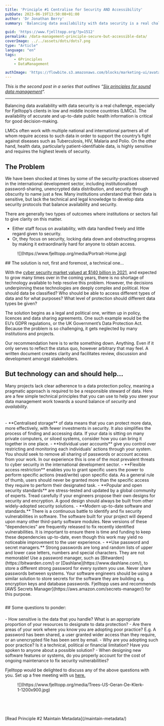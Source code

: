 ```yaml
---
title: 'Principle #1 Centralise for Security AND Accessibility'
pubDate: 2023-06-19T13:50:08+01:00
author: 'Dr Jonathan Berry'
summary: 'Balancing data availability with data security is a real challenge.  We provide recommendations on overcoming this.'

guid: 'https://www.fjelltopp.org/?p=1512'
permalink: /data-management-principle-secure-but-accessible-data/
coverImage: ../../assets/dots/dots7.png
type: "Article"
language: "en"
tags:
    - 6Principles
    - DataManagement

authImage: 'https://flowbite.s3.amazonaws.com/blocks/marketing-ui/avatars/bonnie-green.png'
---
```


*This is the second post in a series that outlines “[Six principles for sound data management](/six-principles-of-sound-data-management/)“.*

---

Balancing data availability with data security is a real challenge, especially for Fjelltopp’s clients in low and middle income countries (LMICs). The availability of accurate and up-to-date public health information is critical for good decision-making.

LMICs often work with multiple national and international partners all of whom require access to such data in order to support the country’s fight against diseases such as Tuberculosis, HIV, Malaria and Polio. On the other hand, health data, particularly patient-identifiable data, is highly sensitive and requires the highest levels of security.

## The Problem

<div class="wp-block-media-text alignwide has-media-on-the-right is-stacked-on-mobile is-image-fill" style="padding-top:0;padding-right:0;padding-bottom:0;padding-left:0;grid-template-columns:auto 37%"><div class="wp-block-media-text__content">We have been shocked at times by some of the security-practices observed in the international development sector, including institutionalised password-sharing, unencrypted data distribution, and security through obscurity to name just a few. Many institutions understand that their data is sensitive, but lack the technical and legal knowledge to develop data security protocols that balance availability and security.

There are generally two types of outcomes where institutions or sectors fail to give clarity on this matter.

- Either staff focus on availability, with data handled freely and little regard given to security.
- Or, they focus on security, locking data down and obstructing progress by making it extraordinarily hard for anyone to obtain access.

</div><figure class="wp-block-media-text__media" style="background-image:url(https://www.fjelltopp.org/media/Portrait-Home.jpg);background-position:50% 50%">![](https://www.fjelltopp.org/media/Portrait-Home.jpg)</figure></div>## The solution is not, first and foremost, a technical one…

With the [cyber security market valued at $140 billion in 2021](https://www.fortunebusinessinsights.com/industry-reports/cyber-security-market-101165), and expected to grow many times over in the coming years, there is no shortage of technology available to help resolve this problem. However, the decisions underpinning these technologies are deeply complex and political. How should data be classified? Who should be able to access different types of data and for what purposes? What level of protection should different data types be given?

The solution begins as a legal and political one, written up in policy, licences and data sharing agreements. One such example would be the EU’s GDPR regulations, or the UK Government’s Data Protection Act. Because the problem is so challenging, it gets neglected by many institutions and projects.

Our recommendation here is to write something down. Anything. Even if it only serves to reflect the status quo, however arbitrary that may feel. A written document creates clarity and facilitates review, discussion and development amongst stakeholders.

## But technology can and should help…

Many projects lack clear adherence to a data protection policy, meaning a pragmatic approach is required to be a responsible steward of data. Here are a few simple technical principles that you can use to help you steer your data management work towards a sound balance of *security* and *availability.*

<div aria-hidden="true" class="wp-block-spacer" style="height:23px"></div>- **Centralised storage** of data means that you can protect more data, more effectively, with fewer investments in security. It also simplifies the process of finding and accessing data. If your data is sitting on many private computers, or siloed systems, consider how you can bring it together in one place.
- **Individual user accounts** give you control over restricting and monitoring each individuals’ actions through your system. You should seek to remove all sharing of passwords or account access from your work. In our experience this is one of the most prevalent threats to cyber security in the international development sector.
- **Flexible access restriction** enables you to grant specific users the power to perform specific actions (read/write) upon specific data. As a general rule of thumb, users should never be granted more than the specific access they require to perform their designated task.
- **Popular and open security standards** are stress-tested and updated by a global community of experts. Tread carefully if your engineers propose their own designs for security and encryption. A good design should always be built from other widely-adopted security solutions.
- **Modern up-to-date software and standards.** There is a continuous battle to identify and fix security vulnerabilities in software. The software built for your project will depend upon many other third-party software modules. New versions of these “dependencies” are frequently released to fix recently identified vulnerabilities. It is important to ensure there is time and funding to keep these dependencies up-to-date, even though this work may yield no noticeable improvement to the user experience.
- **Use password and secret managers.** Strong passwords are long and random lists of upper and lower case letters, numbers and special characters. They are not memorable! Use a password manager, such as [Bitwarden](https://bitwarden.com/) or [Dashlane](https://www.dashlane.com/), to store a different strong password for every system you use. Never share passwords between systems. Your software engineers should be using a similar solution to store secrets for the software they are building e.g. encryption keys and database passwords. Fjelltopp uses and recommends [AWS Secrets Manager](https://aws.amazon.com/secrets-manager/) for this purpose.

<div aria-hidden="true" class="wp-block-spacer" style="height:27px"></div>## Some questions to ponder:

<div class="wp-block-media-text alignwide has-media-on-the-right is-stacked-on-mobile is-image-fill" style="grid-template-columns:auto 33%"><div class="wp-block-media-text__content"><div aria-hidden="true" class="wp-block-spacer" style="height:21px"></div>- How sensitive is the data that you handle? What is an appropriate proportion of your resources to designate to data protection?
- Are there areas of your work where you know you are adopting poor practice? E.g. A password has been shared, a user granted wider access than they require, or an unencrypted file has been sent by email.
- Why are you adopting such poor practice? Is it a technical, political or financial limitation? Have you spoken to anyone about a possible solution?
- When designing new software features or systems, do you properly account for the cost of ongoing maintenance to fix security vulnerabilities?

Fjelltopp would be delighted to discuss any of the above questions with you. Set up a free meeting with us [here.](https://docs.google.com/forms/d/e/1FAIpQLSdzzKi5MGz4I45KUxFhOfdwXAr9gNzWs5CRi9REblm3LVI0Hg/viewform)

</div><figure class="wp-block-media-text__media" style="background-image:url(https://www.fjelltopp.org/media/Trees-US-Geran-De-Klerk-1-1200x900.jpg);background-position:50% 50%">![](https://www.fjelltopp.org/media/Trees-US-Geran-De-Klerk-1-1200x900.jpg)</figure></div><div aria-hidden="true" class="wp-block-spacer" style="height:63px"></div><div class="wp-block-buttons is-content-justification-center is-layout-flex wp-container-core-buttons-is-layout-2 wp-block-buttons-is-layout-flex"><div class="wp-block-button">[Read Principle #2 Maintain Metadata](/maintain-metadata/)</div></div>
